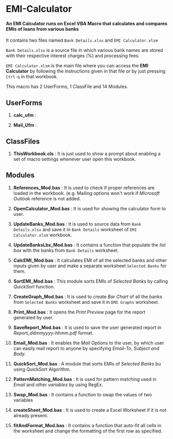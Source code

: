 # EMI-Calculator

#### An EMI Calculator runs on Excel VBA Macro that calculates and compares EMIs of loans from various banks

It contains two files named `Bank Details.xlsx` and `EMI Calculator.xlsm`

`Bank Details.xlsx` is a source file in which various bank names are stored with their respective interest charges (%) and processing fees.

`EMI Calculator.xlsm` is the main file where you can access the **EMI Calculator** by following the instructions given in that file *or* by just pressing `Ctrl-q` in that workbook.

This macro has 2 UserForms, 1 ClassFile and 14 Modules.

## UserForms
1. **calc_ufm** :

2. **Mail_Ufm** :

## ClassFiles
1. **ThisWorkbook.cls** : It is just used to show a prompt about enabling a set of macro settings whenever user open this workbook.

## Modules
1. **References_Mod.bas** : It is used to check if proper references are loaded in the workbook. (e.g. Mailing options won't work if *Microsoft Outlook* reference is not added.

2. **OpenCalculator_Mod.bas** : It is used for showing the calculator form to user.
3. **UpdateBanks_Mod.bas** : It is used to source data from `Bank Details.xlsx` and save it in `Bank Details` worksheet of `EMI Calculator.xlsm` workbook. 
4. **UpdateBanksLbx_Mod.bas** : It contains a function that populate the *list box* with the banks from `Bank Details` worksheet.

5. **CalcEMI_Mod.bas** : It calculates EMI of all the selected banks and other inputs given by user and make a separate worksheet `Selected Banks` for them.
6. **SortEMI_Mod.bas** : This module sorts EMIs of *Selected Banks* by calling *QuickSort* function.
7. **CreateGraph_Mod.bas** : It is used to create *Bar Chart* of all the banks from `Selected Banks` worksheet and save it in `EMI Graphs` worksheet.

8. **Print_Mod.bas** : It opens the *Print Preview* page for the report generated by user.
9. **SaveReport_Mod.bas** : It is used to save the user generated report in *Report_ddmmyyyy-hhmm.pdf* format.
10. **Email_Mod.bas** : It enables the *Mail Options* to the user, by which user can easily mail report to anyone by specifying *Email-To, Subject and Body*.

11. **QuickSort_Mod.bas** : A module that sorts EMIs of *Selected Banks* bu using QuickSort Algorithm.
12. **PatternMatching_Mod.bas** : It is used for pattern matching used in *Email* and *other variables* by using RegEx.
13. **Swap_Mod.bas** : It contains a function to swap the values of two variables
14. **createSheet_Mod.bas** : It is used to create a Excel Worksheet if it is not already present.
15. **fitAndFormat_Mod.bas** : It contains a function that auto-fit all cells in the worksheet and change the formatting of the first row as specified.
